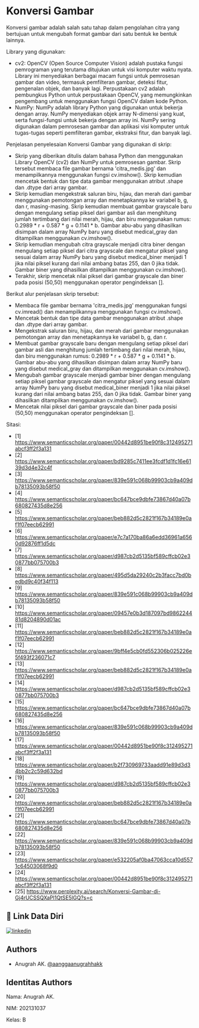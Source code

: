 
# Konversi Gambar

Konversi gambar adalah salah satu tahap dalam pengolahan citra yang bertujuan untuk mengubah format gambar dari satu bentuk ke bentuk lainnya.

Library yang digunakan:

- cv2: OpenCV (Open Source Computer Vision) adalah pustaka fungsi pemrograman yang terutama ditujukan untuk visi komputer waktu nyata. Library ini menyediakan berbagai macam fungsi untuk pemrosesan gambar dan video, termasuk pemfilteran gambar, deteksi fitur, pengenalan objek, dan banyak lagi. Perpustakaan cv2 adalah pembungkus Python untuk perpustakaan OpenCV, yang memungkinkan pengembang untuk menggunakan fungsi OpenCV dalam kode Python.
- NumPy: NumPy adalah library Python yang digunakan untuk bekerja dengan array. NumPy menyediakan objek array N-dimensi yang kuat, serta fungsi-fungsi untuk bekerja dengan array ini. NumPy sering digunakan dalam pemrosesan gambar dan aplikasi visi komputer untuk tugas-tugas seperti pemfilteran gambar, ekstraksi fitur, dan banyak lagi.

Penjelasan penyelesaian Konversi Gambar yang digunakan di skrip:

- Skrip yang diberikan ditulis dalam bahasa Python dan menggunakan Library OpenCV (cv2) dan NumPy untuk pemrosesan gambar. Skrip tersebut membaca file gambar bernama 'citra_medis.jpg' dan menampilkannya menggunakan fungsi cv.imshow(). Skrip kemudian mencetak bentuk dan tipe data gambar menggunakan atribut .shape dan .dtype dari array gambar.
- Skrip kemudian mengekstrak saluran biru, hijau, dan merah dari gambar menggunakan pemotongan array dan menetapkannya ke variabel b, g, dan r, masing-masing. Skrip kemudian membuat gambar grayscale baru dengan mengulang setiap piksel dari gambar asli dan menghitung jumlah tertimbang dari nilai merah, hijau, dan biru menggunakan rumus: 0.2989 * r + 0.587 * g + 0.1141 * b. Gambar abu-abu yang dihasilkan disimpan dalam array NumPy baru yang disebut medical_gray dan ditampilkan menggunakan cv.imshow().
- Skrip kemudian mengubah citra grayscale menjadi citra biner dengan mengulang setiap piksel dari citra grayscale dan mengatur piksel yang sesuai dalam array NumPy baru yang disebut medical_biner menjadi 1 jika nilai piksel kurang dari nilai ambang batas 255, dan 0 jika tidak. Gambar biner yang dihasilkan ditampilkan menggunakan cv.imshow().
- Terakhir, skrip mencetak nilai piksel dari gambar grayscale dan biner pada posisi (50,50) menggunakan operator pengindeksan [].

Berikut alur penjelasan skrip tersebut:

- Membaca file gambar bernama 'citra_medis.jpg' menggunakan fungsi cv.imread() dan menampilkannya menggunakan fungsi cv.imshow().
- Mencetak bentuk dan tipe data gambar menggunakan atribut .shape dan .dtype dari array gambar.
- Mengekstrak saluran biru, hijau, dan merah dari gambar menggunakan pemotongan array dan menetapkannya ke variabel b, g, dan r.
- Membuat gambar grayscale baru dengan mengulang setiap piksel dari gambar asli dan menghitung jumlah tertimbang dari nilai merah, hijau, dan biru menggunakan rumus: 0.2989 * r + 0.587 * g + 0.1141 * b. Gambar abu-abu yang dihasilkan disimpan dalam array NumPy baru yang disebut medical_gray dan ditampilkan menggunakan cv.imshow().
- Mengubah gambar grayscale menjadi gambar biner dengan mengulang setiap piksel gambar grayscale dan mengatur piksel yang sesuai dalam array NumPy baru yang disebut medical_biner menjadi 1 jika nilai piksel kurang dari nilai ambang batas 255, dan 0 jika tidak. Gambar biner yang dihasilkan ditampilkan menggunakan cv.imshow().
- Mencetak nilai piksel dari gambar grayscale dan biner pada posisi (50,50) menggunakan operator pengindeksan [].

Sitasi:
- [1] https://www.semanticscholar.org/paper/00442d8951be90f8c312495271abcf3ff2f3a131
- [2] https://www.semanticscholar.org/paper/bd9285c7411ee3fcdf1d1fc16e6139d3d4e32c4f
- [3] https://www.semanticscholar.org/paper/839e591c068b99903cb9a409db78135093b58f50
- [4] https://www.semanticscholar.org/paper/bc647bce9dbfe73867d40a07b680827435d8e256
- [5] https://www.semanticscholar.org/paper/beb882d5c2821f167b34189e0af1f07eecb62991
- [6] https://www.semanticscholar.org/paper/e7c7a170ba86a6edd36961a6560d92876ff1d5dc
- [7] https://www.semanticscholar.org/paper/d987cb2d5135bf589cffcb02e30877bb075700b3
- [8] https://www.semanticscholar.org/paper/495d5da29240c2b3facc7bd0bedbd9c40f34f113
- [9] https://www.semanticscholar.org/paper/839e591c068b99903cb9a409db78135093b58f50
- [10] https://www.semanticscholar.org/paper/09457e0b3d187097bd986224481d8204890d01ac
- [11] https://www.semanticscholar.org/paper/beb882d5c2821f167b34189e0af1f07eecb62991
- [12] https://www.semanticscholar.org/paper/9bff4e5cb0fd552306b025226e5f493f236071c7
- [13] https://www.semanticscholar.org/paper/beb882d5c2821f167b34189e0af1f07eecb62991
- [14] https://www.semanticscholar.org/paper/d987cb2d5135bf589cffcb02e30877bb075700b3
- [15] https://www.semanticscholar.org/paper/bc647bce9dbfe73867d40a07b680827435d8e256
- [16] https://www.semanticscholar.org/paper/839e591c068b99903cb9a409db78135093b58f50
- [17] https://www.semanticscholar.org/paper/00442d8951be90f8c312495271abcf3ff2f3a131
- [18] https://www.semanticscholar.org/paper/b2f730969733aadd91e89d3d34bb2c2c59d632bd
- [19] https://www.semanticscholar.org/paper/d987cb2d5135bf589cffcb02e30877bb075700b3
- [20] https://www.semanticscholar.org/paper/beb882d5c2821f167b34189e0af1f07eecb62991
- [21] https://www.semanticscholar.org/paper/bc647bce9dbfe73867d40a07b680827435d8e256
- [22] https://www.semanticscholar.org/paper/839e591c068b99903cb9a409db78135093b58f50
- [23] https://www.semanticscholar.org/paper/e532205af0ba47063cca10d5571c64503068f9d0
- [24] https://www.semanticscholar.org/paper/00442d8951be90f8c312495271abcf3ff2f3a131
- [25] https://www.perplexity.ai/search/Konversi-Gambar-di-Gj4rUCSSQXaPl1QtSE5lGQ?s=c
## 🔗 Link Data Diri
[![linkedin](https://img.shields.io/badge/linkedin-0A66C2?style=for-the-badge&logo=linkedin&logoColor=white)](https://www.linkedin.com/in/anugrahak)

## Authors

- Anugrah AK. [@aanggaanugrahhakk](https://www.github.com/aanggaanugrahhakk)


## Identitas Authors

Nama: Anugrah AK.

NIM: 202131037

Kelas: B
